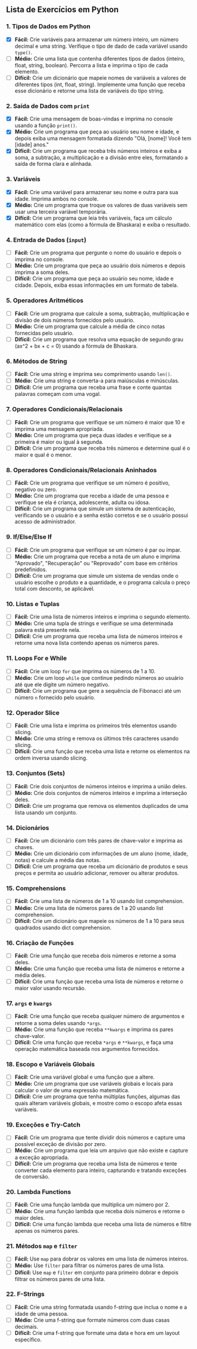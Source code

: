 ## Lista de Exercícios em Python

### 1. Tipos de Dados em Python
- [x] **Fácil:** Crie variáveis para armazenar um número inteiro, um número decimal e uma string. Verifique o tipo de dado de cada variável usando `type()`.
- [ ] **Médio:** Crie uma lista que contenha diferentes tipos de dados (inteiro, float, string, boolean). Percorra a lista e imprima o tipo de cada elemento.
- [ ] **Difícil:** Crie um dicionário que mapeie nomes de variáveis a valores de diferentes tipos (int, float, string). Implemente uma função que receba esse dicionário e retorne uma lista de variáveis do tipo string.

### 2. Saída de Dados com `print`
- [x] **Fácil:** Crie uma mensagem de boas-vindas e imprima no console usando a função `print()`.
- [x] **Médio:** Crie um programa que peça ao usuário seu nome e idade, e depois exiba uma mensagem formatada dizendo "Olá, [nome]! Você tem [idade] anos."
- [x] **Difícil:** Crie um programa que receba três números inteiros e exiba a soma, a subtração, a multiplicação e a divisão entre eles, formatando a saída de forma clara e alinhada.

### 3. Variáveis
- [x] **Fácil:** Crie uma variável para armazenar seu nome e outra para sua idade. Imprima ambos no console.
- [x] **Médio:** Crie um programa que troque os valores de duas variáveis sem usar uma terceira variável temporária.
- [x] **Difícil:** Crie um programa que leia três variáveis, faça um cálculo matemático com elas (como a fórmula de Bhaskara) e exiba o resultado.

### 4. Entrada de Dados (`input`)
- [ ] **Fácil:** Crie um programa que pergunte o nome do usuário e depois o imprima no console.
- [ ] **Médio:** Crie um programa que peça ao usuário dois números e depois imprima a soma deles.
- [ ] **Difícil:** Crie um programa que peça ao usuário seu nome, idade e cidade. Depois, exiba essas informações em um formato de tabela.

### 5. Operadores Aritméticos
- [ ] **Fácil:** Crie um programa que calcule a soma, subtração, multiplicação e divisão de dois números fornecidos pelo usuário.
- [ ] **Médio:** Crie um programa que calcule a média de cinco notas fornecidas pelo usuário.
- [ ] **Difícil:** Crie um programa que resolva uma equação de segundo grau (ax^2 + bx + c = 0) usando a fórmula de Bhaskara.

### 6. Métodos de String
- [ ] **Fácil:** Crie uma string e imprima seu comprimento usando `len()`.
- [ ] **Médio:** Crie uma string e converta-a para maiúsculas e minúsculas.
- [ ] **Difícil:** Crie um programa que receba uma frase e conte quantas palavras começam com uma vogal.

### 7. Operadores Condicionais/Relacionais
- [ ] **Fácil:** Crie um programa que verifique se um número é maior que 10 e imprima uma mensagem apropriada.
- [ ] **Médio:** Crie um programa que peça duas idades e verifique se a primeira é maior ou igual à segunda.
- [ ] **Difícil:** Crie um programa que receba três números e determine qual é o maior e qual é o menor.

### 8. Operadores Condicionais/Relacionais Aninhados
- [ ] **Fácil:** Crie um programa que verifique se um número é positivo, negativo ou zero.
- [ ] **Médio:** Crie um programa que receba a idade de uma pessoa e verifique se ela é criança, adolescente, adulta ou idosa.
- [ ] **Difícil:** Crie um programa que simule um sistema de autenticação, verificando se o usuário e a senha estão corretos e se o usuário possui acesso de administrador.

### 9. If/Else/Else If
- [ ] **Fácil:** Crie um programa que verifique se um número é par ou ímpar.
- [ ] **Médio:** Crie um programa que receba a nota de um aluno e imprima "Aprovado", "Recuperação" ou "Reprovado" com base em critérios predefinidos.
- [ ] **Difícil:** Crie um programa que simule um sistema de vendas onde o usuário escolhe o produto e a quantidade, e o programa calcula o preço total com desconto, se aplicável.

### 10. Listas e Tuplas
- [ ] **Fácil:** Crie uma lista de números inteiros e imprima o segundo elemento.
- [ ] **Médio:** Crie uma tupla de strings e verifique se uma determinada palavra está presente nela.
- [ ] **Difícil:** Crie um programa que receba uma lista de números inteiros e retorne uma nova lista contendo apenas os números pares.

### 11. Loops For e While
- [ ] **Fácil:** Crie um loop `for` que imprima os números de 1 a 10.
- [ ] **Médio:** Crie um loop `while` que continue pedindo números ao usuário até que ele digite um número negativo.
- [ ] **Difícil:** Crie um programa que gere a sequência de Fibonacci até um número `n` fornecido pelo usuário.

### 12. Operador Slice
- [ ] **Fácil:** Crie uma lista e imprima os primeiros três elementos usando slicing.
- [ ] **Médio:** Crie uma string e remova os últimos três caracteres usando slicing.
- [ ] **Difícil:** Crie uma função que receba uma lista e retorne os elementos na ordem inversa usando slicing.

### 13. Conjuntos (Sets)
- [ ] **Fácil:** Crie dois conjuntos de números inteiros e imprima a união deles.
- [ ] **Médio:** Crie dois conjuntos de números inteiros e imprima a interseção deles.
- [ ] **Difícil:** Crie um programa que remova os elementos duplicados de uma lista usando um conjunto.

### 14. Dicionários
- [ ] **Fácil:** Crie um dicionário com três pares de chave-valor e imprima as chaves.
- [ ] **Médio:** Crie um dicionário com informações de um aluno (nome, idade, notas) e calcule a média das notas.
- [ ] **Difícil:** Crie um programa que receba um dicionário de produtos e seus preços e permita ao usuário adicionar, remover ou alterar produtos.

### 15. Comprehensions
- [ ] **Fácil:** Crie uma lista de números de 1 a 10 usando list comprehension.
- [ ] **Médio:** Crie uma lista de números pares de 1 a 20 usando list comprehension.
- [ ] **Difícil:** Crie um dicionário que mapeie os números de 1 a 10 para seus quadrados usando dict comprehension.

### 16. Criação de Funções
- [ ] **Fácil:** Crie uma função que receba dois números e retorne a soma deles.
- [ ] **Médio:** Crie uma função que receba uma lista de números e retorne a média deles.
- [ ] **Difícil:** Crie uma função que receba uma lista de números e retorne o maior valor usando recursão.

### 17. `args` e `kwargs`
- [ ] **Fácil:** Crie uma função que receba qualquer número de argumentos e retorne a soma deles usando `*args`.
- [ ] **Médio:** Crie uma função que receba `**kwargs` e imprima os pares chave-valor.
- [ ] **Difícil:** Crie uma função que receba `*args` e `**kwargs`, e faça uma operação matemática baseada nos argumentos fornecidos.

### 18. Escopo e Variáveis Globais
- [ ] **Fácil:** Crie uma variável global e uma função que a altere.
- [ ] **Médio:** Crie um programa que use variáveis globais e locais para calcular o valor de uma expressão matemática.
- [ ] **Difícil:** Crie um programa que tenha múltiplas funções, algumas das quais alteram variáveis globais, e mostre como o escopo afeta essas variáveis.

### 19. Exceções e Try-Catch
- [ ] **Fácil:** Crie um programa que tente dividir dois números e capture uma possível exceção de divisão por zero.
- [ ] **Médio:** Crie um programa que leia um arquivo que não existe e capture a exceção apropriada.
- [ ] **Difícil:** Crie um programa que receba uma lista de números e tente converter cada elemento para inteiro, capturando e tratando exceções de conversão.

### 20. Lambda Functions
- [ ] **Fácil:** Crie uma função lambda que multiplica um número por 2.
- [ ] **Médio:** Crie uma função lambda que receba dois números e retorne o maior deles.
- [ ] **Difícil:** Crie uma função lambda que receba uma lista de números e filtre apenas os números pares.

### 21. Métodos `map` e `filter`
- [ ] **Fácil:** Use `map` para dobrar os valores em uma lista de números inteiros.
- [ ] **Médio:** Use `filter` para filtrar os números pares de uma lista.
- [ ] **Difícil:** Use `map` e `filter` em conjunto para primeiro dobrar e depois filtrar os números pares de uma lista.

### 22. F-Strings
- [ ] **Fácil:** Crie uma string formatada usando f-string que inclua o nome e a idade de uma pessoa.
- [ ] **Médio:** Crie uma f-string que formate números com duas casas decimais.
- [ ] **Difícil:** Crie uma f-string que formate uma data e hora em um layout específico.
